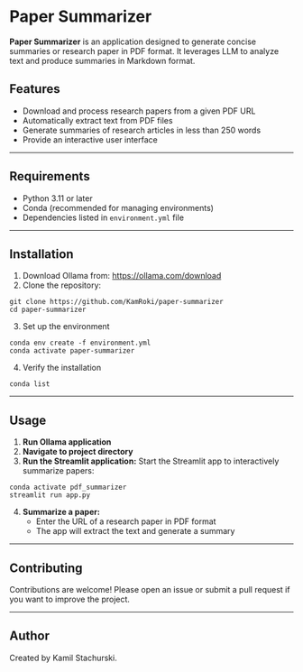 # Paper Summarizer

**Paper Summarizer** is an application designed to generate concise summaries or research paper in PDF format. It leverages LLM to analyze text and produce summaries in Markdown format.

## Features
- Download and process research papers from a given PDF URL
- Automatically extract text from PDF files
- Generate summaries of research articles in less than 250 words
- Provide an interactive user interface

---

## Requirements
- Python 3.11 or later
- Conda (recommended for managing environments)
- Dependencies listed in `environment.yml` file

---

## Installation
1. Download Ollama from: https://ollama.com/download
2. Clone the repository:
```
git clone https://github.com/KamRoki/paper-summarizer
cd paper-summarizer
```
3. Set up the environment
```
conda env create -f environment.yml
conda activate paper-summarizer
```
4. Verify the installation
```
conda list
```

---

## Usage
1. **Run Ollama application**
2. **Navigate to project directory**
3. **Run the Streamlit application:** Start the Streamlit app to interactively summarize papers:
```
conda activate pdf_summarizer
streamlit run app.py
```
4. **Summarize a paper:**
    * Enter the URL of a research paper in PDF format
    * The app will extract the text and generate a summary

---

## Contributing
Contributions are welcome! Please open an issue or submit a pull request if you want to improve the project.

---

## Author
Created by Kamil Stachurski.
